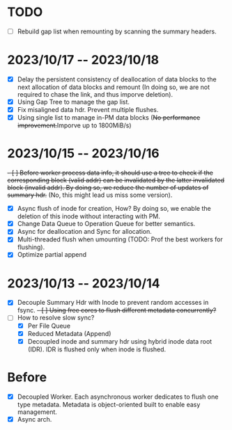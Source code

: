 # TODO

- [ ] Rebuild gap list when remounting by scanning the summary headers.

# 2023/10/17 -- 2023/10/18

- [x] Delay the persistent consistency of deallocation of data blocks to the next allocation of data blocks and remount (In doing so, we are not required to chase the link, and thus imporve deletion).
- [x] Using Gap Tree to manage the gap list.
- [x] Fix misaligned data hdr. Prevent multiple flushes.
- [x] Using single list to manage in-PM data blocks (~~No performance improvement.~~Imporve up to 1800MiB/s)

# 2023/10/15 -- 2023/10/16

~~- [ ] Before worker process data info, it should use a tree to check if the corresponding block (valid addr) can be invalidated by the latter invalidated block (invalid addr). By doing so, we reduce the number of updates of summary hdr.~~ (No, this might lead us miss some version).
- [x] Async flush of inode for creation, How? By doing so, we enable the deletion of this inode without interacting with PM. 
- [x] Change Data Queue to Operation Queue for better semantics. 
- [x] Async for deallocation and Sync for allocation.
- [x] Multi-threaded flush when umounting (TODO: Prof the best workers for flushing).
- [x] Optimize partial append

# 2023/10/13 -- 2023/10/14

- [x] Decouple Summary Hdr with Inode to prevent random accesses in fsync.
~~- [ ] Using free cores to flush different metadata concurrently?~~
- [ ] How to resolve slow sync?
  - [x] Per File Queue
  - [x] Reduced Metadata (Append)
  - [x] Decoupled inode and summary hdr using hybrid inode data root (IDR). IDR is flushed only when inode is flushed.

# Before

- [x] Decoupled Worker. Each asynchronous worker dedicates to flush one type metadata. Metadata is object-oriented built to enable easy management.
- [x] Async arch. 